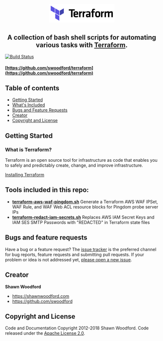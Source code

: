 <h1 align="center"><img src="/images/terraform.png" alt="Terraform" width=214 height=60></h1>

<h2 align="center">A collection of bash shell scripts for automating various tasks with <a href="https://www.terraform.io/" target="_blank">Terraform</a>.</h2>

[![Build Status](https://travis-ci.org/swoodford/terraform.svg?branch=master)](https://travis-ci.org/swoodford/terraform)

#### [https://github.com/swoodford/terraform](https://github.com/swoodford/terraform)

## Table of contents

- [Getting Started](#getting-started)
- [What's Included](#tools-included-in-this-repo)
- [Bugs and Feature Requests](#bugs-and-feature-requests)
- [Creator](#creator)
- [Copyright and License](#copyright-and-license)

## Getting Started

### What is Terraform?

Terraform is an open source tool for infrastructure as code that enables you to safely and predictably create, change, and improve infrastructure.

[Installing Terraform](https://www.terraform.io/intro/getting-started/install.html)


## Tools included in this repo:

- **[terraform-aws-waf-pingdom.sh](terraform-aws-waf-pingdom.sh)** Generate a Terraform AWS WAF IPSet, WAF Rule, and WAF Web ACL resource blocks for Pingdom probe server IPs
- **[terraform-redact-iam-secrets.sh](terraform-redact-iam-secrets.sh)** Replaces AWS IAM Secret Keys and IAM SES SMTP Passwords with "REDACTED" in Terraform state files

## Bugs and feature requests
Have a bug or a feature request? The [issue tracker](https://github.com/swoodford/terraform/issues) is the preferred channel for bug reports, feature requests and submitting pull requests.
If your problem or idea is not addressed yet, [please open a new issue](https://github.com/swoodford/terraform/issues/new).

## Creator

**Shawn Woodford**

- <https://shawnwoodford.com>
- <https://github.com/swoodford>

## Copyright and License

Code and Documentation Copyright 2012-2018 Shawn Woodford. Code released under the [Apache License 2.0](https://github.com/swoodford/terraform/blob/master/LICENSE).
